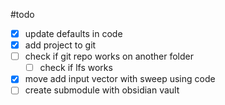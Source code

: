 #todo
- [x] update defaults in code
- [x] add project to git
- [ ] check if git repo works on another folder
	- [ ] check if lfs works
- [x] move add input vector with sweep using code
- [ ] create submodule with obsidian vault 